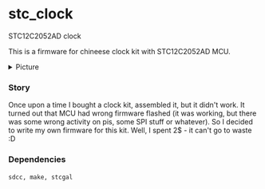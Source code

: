 # stc_clock
STC12C2052AD clock

This is a firmware for chineese clock kit with STC12C2052AD MCU.

<details>
<summary>Picture</summary>
<p>

![Plot](./resources/clock_pic.jpg)

</p>

</details>

### Story
Once upon a time I bought a clock kit, assembled it, but it didn't work. It turned out that MCU had wrong firmware flashed (it was working, but there was some wrong activity on pis, some SPI stuff or whatever). So I decided to write my own firmware for this kit. Well, I spent 2$ - it can't go to waste :D

### Dependencies
```
sdcc, make, stcgal
```
